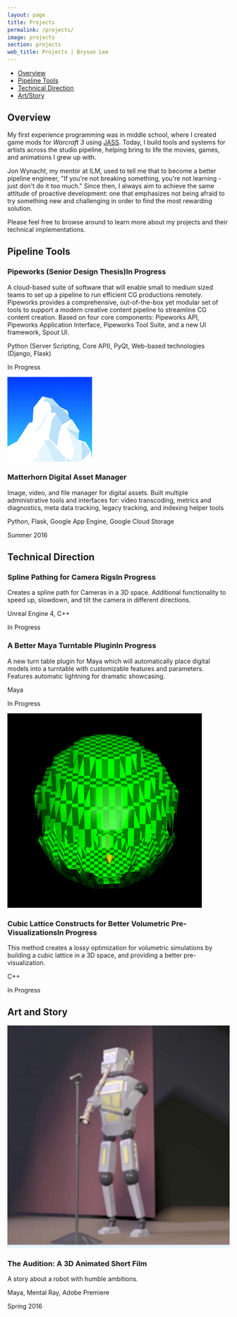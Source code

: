 ```yaml
---
layout: page
title: Projects
permalink: /projects/
image: projects
section: projects
web_title: Projects | Bryson Lee
---
```



* [Overview](#overview)
* [Pipeline Tools](#pipeline-tools)
* [Technical Direction](#technical-direction)
* [Art/Story](#art-and-story)


## Overview
My first experience programming was in middle school, where I created game mods for *Warcraft 3* using [JASS](https://en.wikipedia.org/wiki/JASS). Today, I build tools and systems for artists across the studio pipeline, helping bring to life the movies, games, and animations I grew up with. 

Jon Wynacht, my mentor at ILM, used to tell me that to become a better pipeline engineer, "If you're not breaking something, you're not learning - just don't do it too much." Since then, I always aim to achieve the same attitude of proactive development: one that emphasizes not being afraid to try something new and challenging in order to find the most rewarding solution.

Please feel free to browse around to learn more about my projects and their technical implementations.

## Pipeline Tools
<div class="project-entry d-flex">
  <div class="align-self-start">
    <h3 class="project-title">Pipeworks (Senior Design Thesis)<span class="badge">In Progress</span></h3>
    <p>A cloud-based suite of software that will enable small to medium sized teams to set up a pipeline to run efficient CG productions remotely. Pipeworks provides a comprehensive, out-of-the-box yet modular set of tools to support a modern creative content pipeline to streamline CG content creation. Based on four core components: Pipeworks API, Pipeworks Application Interface, Pipeworks Tool Suite, and a new UI framework, Spout UI.</p>
    <p class="project-annotation"><i class="fa fa-file-code-o"></i>Python (Server Scripting, Core API), PyQt, Web-based technologies (Django, Flask)</p>
    <p class="project-annotation"><i class="fa fa-calendar-o"></i>In Progress</p>
  </div>
</div>
<div class="project-entry d-flex">
  <img class="align-self-start hidden-xs-down" src="/assets/img/matterhorn_square.png">
  <div class="align-self-start">
    <h3 class="project-title">Matterhorn Digital Asset Manager</h3>
    <p>Image, video, and file manager for digital assets. Built multiple administrative tools and interfaces for: video transcoding, metrics and diagnostics, meta data tracking, legacy tracking, and indexing helper tools</p>
    <p class="project-annotation"><i class="fa fa-file-code-o"></i>Python, Flask, Google App Engine, Google Cloud Storage</p>
    <p class="project-annotation"><i class="fa fa-calendar-o"></i>Summer 2016</p>
  </div>
</div>

## Technical Direction
<div class="project-entry d-flex">
  <div class="align-self-start">
    <h3 class="project-title">Spline Pathing for Camera Rigs<span class="badge">In Progress</span></h3>
    <p>Creates a spline path for Cameras in a 3D space. Additional functionality to speed up, slowdown, and tilt the camera in different directions.</p>
    <p class="project-annotation"><i class="fa fa-file-code-o"></i>Unreal Engine 4, C++</p>
    <p class="project-annotation"><i class="fa fa-calendar-o"></i>In Progress</p>
  </div>
</div>
<div class="project-entry d-flex">
  <div class="align-self-start">
    <h3 class="project-title">A Better Maya Turntable Plugin<span class="badge">In Progress</span></h3>
    <p>A new turn table plugin for Maya which will automatically place digital models into a turntable with customizable features and parameters. Features automatic lightning for dramatic showcasing.</p>
    <p class="project-annotation"><i class="fa fa-file-code-o"></i>Maya</p>
    <p class="project-annotation"><i class="fa fa-calendar-o"></i>In Progress</p>
  </div>
</div>
<div class="project-entry d-flex">
  <img class="align-self-start hidden-xs-down" src="/assets/img/lattice_rotate.gif">
  <div class="align-self-start">
    <h3 class="project-title">Cubic Lattice Constructs for Better Volumetric Pre-Visualizations<span class="badge">In Progress</span></h3>
    <p>This method creates a lossy optimization for volumetric simulations by building a cubic lattice in a 3D space, and providing a better pre-visualization.</p>
    <p class="project-annotation"><i class="fa fa-file-code-o"></i>C++</p>
    <p class="project-annotation"><i class="fa fa-calendar-o"></i>In Progress</p>
  </div>
</div>

## Art and Story
<div class="project-entry d-flex">
  <img class="align-self-start hidden-xs-down" src="/assets/img/audition_square.png">
  <div class="align-self-start">
    <h3 class="project-title">The Audition: A 3D Animated Short Film</h3>
    <p>A story about a robot with humble ambitions.</p>
    <p class="project-annotation"><i class="fa fa-file-code-o"></i>Maya, Mental Ray, Adobe Premiere</p>
    <p class="project-annotation"><i class="fa fa-calendar-o"></i>Spring 2016</p>
  </div>
</div>

